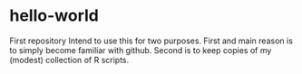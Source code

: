 # hello-world
First repository
Intend to use this for two purposes. First and main reason is to simply become familiar with github. Second is to keep copies of my (modest) collection of R scripts.
